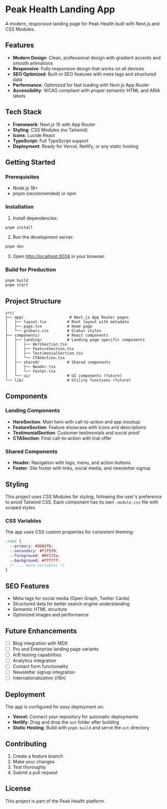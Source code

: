 # Peak Health Landing App

A modern, responsive landing page for Peak Health built with Next.js and CSS Modules.

## Features

- **Modern Design**: Clean, professional design with gradient accents and smooth animations
- **Responsive**: Fully responsive design that works on all devices
- **SEO Optimized**: Built-in SEO features with meta tags and structured data
- **Performance**: Optimized for fast loading with Next.js App Router
- **Accessibility**: WCAG compliant with proper semantic HTML and ARIA labels

## Tech Stack

- **Framework**: Next.js 15 with App Router
- **Styling**: CSS Modules (no Tailwind)
- **Icons**: Lucide React
- **TypeScript**: Full TypeScript support
- **Deployment**: Ready for Vercel, Netlify, or any static hosting

## Getting Started

### Prerequisites

- Node.js 18+
- pnpm (recommended) or npm

### Installation

1. Install dependencies:

```bash
pnpm install
```

2. Run the development server:

```bash
pnpm dev
```

3. Open [http://localhost:3004](http://localhost:3004) in your browser.

### Build for Production

```bash
pnpm build
pnpm start
```

## Project Structure

```
src/
├── app/                    # Next.js App Router pages
│   ├── layout.tsx         # Root layout with metadata
│   ├── page.tsx           # Home page
│   └── globals.css        # Global styles
├── components/            # React components
│   ├── landing/           # Landing page specific components
│   │   ├── HeroSection.tsx
│   │   ├── FeatureSection.tsx
│   │   ├── TestimonialSection.tsx
│   │   └── CTASection.tsx
│   ├── shared/            # Shared components
│   │   ├── Header.tsx
│   │   └── Footer.tsx
│   └── ui/                # UI components (future)
└── lib/                   # Utility functions (future)
```

## Components

### Landing Components

- **HeroSection**: Main hero with call-to-action and app mockup
- **FeatureSection**: Feature showcase with icons and descriptions
- **TestimonialSection**: Customer testimonials and social proof
- **CTASection**: Final call-to-action with trial offer

### Shared Components

- **Header**: Navigation with logo, menu, and action buttons
- **Footer**: Site footer with links, social media, and newsletter signup

## Styling

This project uses CSS Modules for styling, following the user's preference to avoid Tailwind CSS. Each component has its own `.module.css` file with scoped styles.

### CSS Variables

The app uses CSS custom properties for consistent theming:

```css
:root {
  --primary: #3b82f6;
  --secondary: #f1f5f9;
  --foreground: #0f172a;
  --background: #ffffff;
  /* ... more variables */
}
```

## SEO Features

- Meta tags for social media (Open Graph, Twitter Cards)
- Structured data for better search engine understanding
- Semantic HTML structure
- Optimized images and performance

## Future Enhancements

- [ ] Blog integration with MDX
- [ ] Pro and Enterprise landing page variants
- [ ] A/B testing capabilities
- [ ] Analytics integration
- [ ] Contact form functionality
- [ ] Newsletter signup integration
- [ ] Internationalization (i18n)

## Deployment

The app is configured for easy deployment on:

- **Vercel**: Connect your repository for automatic deployments
- **Netlify**: Drag and drop the `out` folder after building
- **Static Hosting**: Build with `pnpm build` and serve the `out` directory

## Contributing

1. Create a feature branch
2. Make your changes
3. Test thoroughly
4. Submit a pull request

## License

This project is part of the Peak Health platform.
